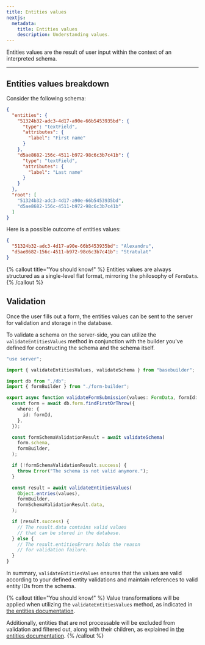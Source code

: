 ```yaml
---
title: Entities values
nextjs:
  metadata:
    title: Entities values
    description: Understanding values.
---
```


Entities values are the result of user input within the context of an interpreted schema.

---

## Entities values breakdown

Consider the following schema:

```json
{
  "entities": {
    "51324b32-adc3-4d17-a90e-66b5453935bd": {
      "type": "textField",
      "attributes": {
        "label": "First name"
      }
    },
    "d5ae8682-156c-4511-b972-98c6c3b7c41b": {
      "type": "textField",
      "attributes": {
        "label": "Last name"
      }
    }
  },
  "root": [
    "51324b32-adc3-4d17-a90e-66b5453935bd",
    "d5ae8682-156c-4511-b972-98c6c3b7c41b"
  ]
}
```

Here is a possible outcome of entities values:

```json
{
  "51324b32-adc3-4d17-a90e-66b5453935bd": "Alexandru",
  "d5ae8682-156c-4511-b972-98c6c3b7c41b": "Stratulat"
}
```

{% callout title="You should know!" %}
Entities values are always structured as a single-level flat format, mirroring the philosophy of `FormData`.
{% /callout %}

## Validation

Once the user fills out a form, the entities values can be sent to the server for validation and storage in the database.

To validate a schema on the server-side, you can utilize the `validateEntitiesValues` method in conjunction with the builder you've defined for constructing the schema and the schema itself.

```typescript
"use server";

import { validateEntitiesValues, validateSchema } from "basebuilder";

import db from "./db";
import { formBuilder } from "./form-builder";

export async function validateFormSubmission(values: FormData, formId: string) {
  const form = await db.form.findFirstOrThrow({
    where: {
      id: formId,
    },
  });

  const formSchemaValidationResult = await validateSchema(
    form.schema,
    formBuilder,
  );

  if (!formSchemaValidationResult.success) {
    throw Error("The schema is not valid anymore.");
  }

  const result = await validateEntitiesValues(
    Object.entries(values),
    formBuilder,
    formSchemaValidationResult.data,
  );

  if (result.success) {
    // The result.data contains valid values
    // that can be stored in the database.
  } else {
    // The result.entitiesErrors holds the reason 
    // for validation failure.
  }
}
```

In summary, `validateEntitiesValues` ensures that the values are valid according to your defined entity validations and maintain references to valid entity IDs from the schema.

{% callout title="You should know!" %}
Value transformations will be applied when utilizing the `validateEntitiesValues` method, as indicated in [the entities documentation](/docs/entities#transforming-values).

Additionally, entities that are not processable will be excluded from validation and filtered out, along with their children, as explained in [the entities documentation](/docs/entities#conditional-processing).
{% /callout %}

